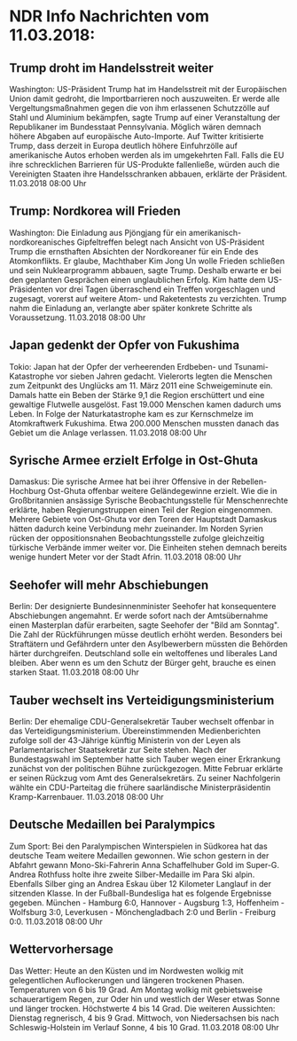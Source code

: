 # NDR Info Nachrichten vom 11.03.2018:


## Trump droht im Handelsstreit weiter
Washington: 	US-Präsident Trump hat im Handelsstreit mit der Europäischen Union damit gedroht, die Importbarrieren noch auszuweiten. Er werde alle Vergeltungsmaßnahmen gegen die von ihm erlassenen Schutzzölle auf Stahl und Aluminium bekämpfen, sagte Trump auf einer Veranstaltung der Republikaner im Bundesstaat Pennsylvania. Möglich wären demnach höhere Abgaben auf europäische Auto-Importe. Auf Twitter kritisierte Trump, dass derzeit in Europa deutlich höhere Einfuhrzölle auf amerikanische Autos erhoben werden als im umgekehrten Fall. Falls die EU ihre schrecklichen Barrieren für US-Produkte fallenließe, würden auch die Vereinigten Staaten ihre Handelsschranken abbauen, erklärte der Präsident. 11.03.2018 08:00 Uhr 

## Trump: Nordkorea will Frieden
Washington: 	Die Einladung aus Pjöngjang für ein amerikanisch-nordkoreanisches Gipfeltreffen belegt nach Ansicht von US-Präsident Trump die ernsthaften Absichten der Nordkoreaner für ein Ende des Atomkonflikts. Er glaube, Machthaber Kim Jong Un wolle Frieden schließen und sein Nuklearprogramm abbauen, sagte Trump. Deshalb erwarte er bei den geplanten Gesprächen einen unglaublichen Erfolg. Kim hatte dem US-Präsidenten vor drei Tagen überraschend ein Treffen vorgeschlagen und zugesagt, vorerst auf weitere Atom- und Raketentests zu verzichten. Trump nahm die Einladung an, verlangte aber später konkrete Schritte als Voraussetzung. 11.03.2018 08:00 Uhr 

## Japan gedenkt der Opfer von Fukushima
Tokio: 	Japan hat der Opfer der verheerenden Erdbeben- und Tsunami-Katastrophe vor sieben Jahren gedacht. Vielerorts legten die Menschen zum Zeitpunkt des Unglücks am 11. März 2011 eine Schweigeminute ein. Damals hatte ein Beben der Stärke 9,1 die Region erschüttert und eine gewaltige Flutwelle ausgelöst. Fast 19.000 Menschen kamen dadurch ums Leben. In Folge der Naturkatastrophe kam es zur Kernschmelze im Atomkraftwerk Fukushima. Etwa 200.000 Menschen mussten danach das Gebiet um die Anlage verlassen. 11.03.2018 08:00 Uhr 

## Syrische Armee erzielt Erfolge in Ost-Ghuta
Damaskus: Die syrische Armee hat bei ihrer Offensive in der Rebellen-Hochburg Ost-Ghuta offenbar weitere Geländegewinne erzielt. Wie die in Großbritannien ansässige Syrische Beobachtungsstelle für Menschenrechte erklärte, haben Regierungstruppen einen Teil der Region eingenommen. Mehrere Gebiete von Ost-Ghuta vor den Toren der Hauptstadt Damaskus hätten dadurch keine Verbindung mehr zueinander. Im Norden Syrien rücken der oppositionsnahen Beobachtungsstelle zufolge gleichzeitig türkische Verbände immer weiter vor. Die Einheiten stehen demnach bereits wenige hundert Meter vor der Stadt Afrin. 11.03.2018 08:00 Uhr 

## Seehofer will mehr Abschiebungen
Berlin: Der designierte Bundesinnenminister Seehofer hat konsequentere Abschiebungen angemahnt. Er werde sofort nach der Amtsübernahme einen Masterplan dafür erarbeiten, sagte Seehofer der "Bild am Sonntag". Die Zahl der Rückführungen müsse deutlich erhöht werden. Besonders bei Straftätern und Gefährdern unter den Asylbewerbern müssten die Behörden härter durchgreifen. Deutschland solle ein weltoffenes und liberales Land bleiben. Aber wenn es um den Schutz der Bürger geht, brauche es einen starken Staat. 11.03.2018 08:00 Uhr 

## Tauber wechselt ins Verteidigungsministerium
Berlin: Der ehemalige CDU-Generalsekretär Tauber wechselt offenbar in das Verteidigungsministerium. Übereinstimmenden Medienberichten zufolge soll der 43-Jährige künftig Ministerin von der Leyen als Parlamentarischer Staatsekretär zur Seite stehen. Nach der Bundestagswahl im September hatte sich Tauber wegen einer Erkrankung zunächst von der politischen Bühne zurückgezogen. Mitte Februar erklärte er seinen Rückzug vom Amt des Generalsekretärs. Zu seiner Nachfolgerin wählte ein CDU-Parteitag die frühere saarländische Ministerpräsidentin Kramp-Karrenbauer. 11.03.2018 08:00 Uhr 

## Deutsche Medaillen bei Paralympics
Zum Sport:	Bei den Paralympischen Winterspielen in Südkorea hat das deutsche Team weitere Medaillen gewonnen. Wie schon gestern in der Abfahrt gewann Mono-Ski-Fahrerin Anna Schaffelhuber Gold im Super-G. Andrea Rothfuss holte ihre zweite Silber-Medaille im Para Ski alpin. Ebenfalls Silber ging an Andrea Eskau über 12 Kilometer Langlauf in der sitzenden Klasse. In der Fußball-Bundesliga hat es folgende Ergebnisse gegeben. München - Hamburg  6:0,
Hannover - Augsburg 1:3,
Hoffenheim - Wolfsburg  3:0,
Leverkusen - Mönchengladbach  2:0  und
Berlin - Freiburg 0:0. 11.03.2018 08:00 Uhr 

## Wettervorhersage
Das Wetter: Heute an den Küsten und im Nordwesten wolkig mit gelegentlichen Auflockerungen und längeren trockenen Phasen. Temperaturen von 6 bis 19 Grad. Am Montag wolkig mit gebietsweise schauerartigem Regen, zur Oder hin und westlich der Weser etwas Sonne und länger trocken. Höchstwerte 4 bis 14 Grad. Die weiteren Aussichten:
Dienstag regnerisch, 4 bis 9 Grad. Mittwoch, von Niedersachsen bis nach Schleswig-Holstein im Verlauf Sonne, 4 bis 10 Grad. 11.03.2018 08:00 Uhr 
